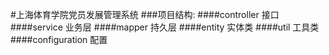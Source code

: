 #上海体育学院党员发展管理系统
###项目结构:
####controller     接口
####service        业务层
####mapper         持久层
####entity         实体类
####util           工具类
####configuration  配置